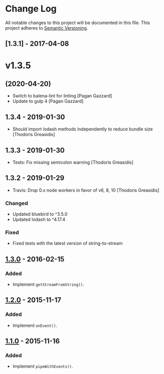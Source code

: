 # Change Log

All notable changes to this project will be documented in this file.
This project adheres to [Semantic Versioning](http://semver.org/).

## [1.3.1] - 2017-04-08

# v1.3.5
## (2020-04-20)

* Switch to balena-lint for linting [Pagan Gazzard]
* Update to gulp 4 [Pagan Gazzard]

## 1.3.4 - 2019-01-30

* Should import lodash methods independently to reduce bundle size [Thodoris Greasidis]

## 1.3.3 - 2019-01-30

* Tests: Fix missing semicolon warning [Thodoris Greasidis]

## 1.3.2 - 2019-01-29

* Travis: Drop 0.x node workers in favor of v6, 8, 10 [Thodoris Greasidis]

### Changed

- Updated bluebird to ^3.5.0
- Updated lodash to ^4.17.4

### Fixed

- Fixed tests with the latest version of string-to-stream

## [1.3.0] - 2016-02-15

### Added

- Implement `getStreamFromString()`.

## [1.2.0] - 2015-11-17

### Added

- Implement `onEvent()`.

## [1.1.0] - 2015-11-16

### Added

- Implement `pipeWithEvents()`.

[1.4.0]: https://github.com/jviotti/rindle/compare/v1.3.0...v1.4.0
[1.3.0]: https://github.com/jviotti/rindle/compare/v1.2.0...v1.3.0
[1.2.0]: https://github.com/jviotti/rindle/compare/v1.1.0...v1.2.0
[1.1.0]: https://github.com/jviotti/rindle/compare/v1.0.0...v1.1.0
